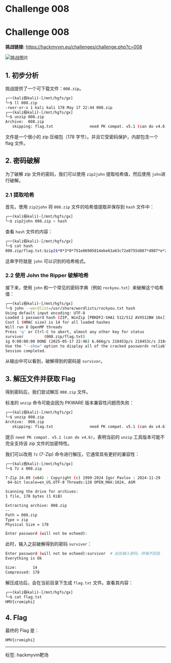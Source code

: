 # Challenge 008

# Challenge 008

**挑战链接:** https://hackmyvm.eu/challenges/challenge.php?c=008

![挑战图片](https://7r1UMPH.top/image/20250518104404775.webp)

## 1. 初步分析

挑战提供了一个可下载文件：`008.zip`。

```bash
┌──(kali㉿kali)-[/mnt/hgfs/gx]
└─$ ll 008.zip      
-rwxr-xr-x 1 kali kali 178 May 17 22:44 008.zip
┌──(kali㉿kali)-[/mnt/hgfs/gx]
└─$ unzip 008.zip     
Archive:  008.zip
   skipping: flag.txt                need PK compat. v5.1 (can do v4.6)
```
文件是一个很小的 zip 压缩包（178 字节）。并且它受密码保护，内部包含一个 flag 文件。

## 2. 密码破解

为了破解 zip 文件的密码，我们可以使用 `zip2john` 提取哈希值，然后使用 `john`进行破解。

### 2.1 提取哈希

首先，使用 `zip2john` 将 `008.zip` 文件的哈希值提取并保存到 `hash` 文件中：

```bash
┌──(kali㉿kali)-[/mnt/hgfs/gx]
└─$ zip2john 008.zip > hash
```

查看 `hash` 文件的内容：

```bash
┌──(kali㉿kali)-[/mnt/hgfs/gx]
└─$ cat hash 
008.zip/flag.txt:$zip2$*0*3*0*751e06905814ebe63a63c72e8755d887*d807*e*25e3c7613e997071cd21a2163883*ba4cf18e59493b2515da*$/zip2$:flag.txt:008.zip:008.zip
```
这串字符就是 `john` 可以识别的哈希格式。

### 2.2 使用 John the Ripper 破解哈希

接下来，使用 `john` 和一个常见的密码字典（例如 `rockyou.txt`）来破解这个哈希值：

```bash
┌──(kali㉿kali)-[/mnt/hgfs/gx]
└─$ john --wordlist=/usr/share/wordlists/rockyou.txt hash
Using default input encoding: UTF-8
Loaded 1 password hash (ZIP, WinZip [PBKDF2-SHA1 512/512 AVX512BW 16x])
Cost 1 (HMAC size) is 14 for all loaded hashes
Will run 8 OpenMP threads
Press 'q' or Ctrl-C to abort, almost any other key for status
survivor         (008.zip/flag.txt)     
1g 0:00:00:00 DONE (2025-05-17 22:46) 6.666g/s 218453p/s 218453c/s 218453C/s 123456..eatme1
Use the "--show" option to display all of the cracked passwords reliably
Session completed.
```
从输出中可以看到，破解得到的密码是 `survivor`。

## 3. 解压文件并获取 Flag

得到密码后，我们尝试解压 `008.zip` 文件。

标准的 `unzip` 命令可能会因为 PKWARE 版本兼容性问题而失败：
```bash
┌──(kali㉿kali)-[/mnt/hgfs/gx]
└─$ unzip 008.zip     
Archive:  008.zip
   skipping: flag.txt                need PK compat. v5.1 (can do v4.6)
```
提示 `need PK compat. v5.1 (can do v4.6)`，表明当前的 `unzip` 工具版本可能不完全支持该 zip 文件的加密特性。

我们可以改用 `7z` (7-Zip) 命令进行解压，它通常具有更好的兼容性：
```bash
┌──(kali㉿kali)-[/mnt/hgfs/gx]
└─$ 7z x 008.zip

7-Zip 24.09 (x64) : Copyright (c) 1999-2024 Igor Pavlov : 2024-11-29
 64-bit locale=en_US.UTF-8 Threads:128 OPEN_MAX:1024, ASM

Scanning the drive for archives:
1 file, 178 bytes (1 KiB)

Extracting archive: 008.zip
--
Path = 008.zip
Type = zip
Physical Size = 178

Enter password (will not be echoed):
```
此时，输入之前破解得到的密码 `survivor`：
```bash
Enter password (will not be echoed):survivor  # 此处输入密码，终端不回显
Everything is Ok

Size:       14
Compressed: 178
```
解压成功后，会在当前目录下生成 `flag.txt` 文件。查看其内容：
```bash
┌──(kali㉿kali)-[/mnt/hgfs/gx]
└─$ cat flag.txt 
HMV{cromiphi}
```

## 4. Flag

最终的 Flag 是：
```
HMV{cromiphi}
```

---

标签: hackmyvm靶场
